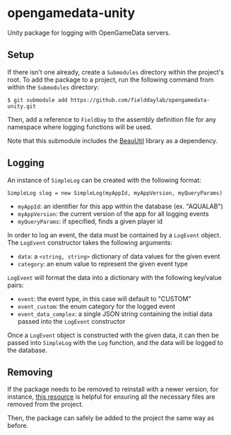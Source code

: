 # opengamedata-unity
Unity package for logging with OpenGameData servers.

## Setup
If there isn't one already, create a `Submodules` directory within the project's root. To add the package to a project, run the following command from within the `Submodules` directory:

`$ git submodule add https://github.com/fielddaylab/opengamedata-unity.git`

Then, add a reference to `FieldDay` to the assembly definition file for any namespace where logging functions will be used. 

Note that this submodule includes the [BeauUtil](https://github.com/BeauPrime/BeauUtil) library as a dependency.

## Logging

An instance of `SimpleLog` can be created with the following format:

`SimpleLog slog = new SimpleLog(myAppId, myAppVersion, myQueryParams)`

- `myAppId`: an identifier for this app within the database (ex. "AQUALAB")
- `myAppVersion`: the current version of the app for all logging events
- `myQueryParams`: if specified, finds a given player id

In order to log an event, the data must be contained by a `LogEvent` object. The `LogEvent` constructor takes the following arguments:

- `data`: a `<string, string>` dictionary of data values for the given event
- `category`: an enum value to represent the given event type

`LogEvent` will format the data into a dictionary with the following key/value pairs:
- `event`: the event type, in this case will default to "CUSTOM"
- `event_custom`: the enum category for the logged event
- `event_data_complex`: a single JSON string containing the initial data passed into the `LogEvent` constructor

Once a `LogEvent` object is constructed with the given data, it can then be passed into `SimpleLog` with the `Log` function, and the data will be logged to the database.

## Removing

If the package needs to be removed to reinstall with a newer version, for instance, [this resource](https://gist.github.com/myusuf3/7f645819ded92bda6677) is helpful for ensuring all the necessary files are removed from the project.

Then, the package can safely be added to the project the same way as before.
